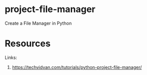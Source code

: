 # project-file-manager
Create a File Manager in Python

# Resources
Links:
1. https://techvidvan.com/tutorials/python-project-file-manager/

